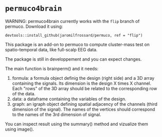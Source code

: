 # `permuco4brain`


WARNING: permuco4brain currently works with the `flip` branch of permuco. Download it using: 

`devtools::install_github(jaromilfrossard/permuco, ref = "flip")`



This package is an add-on to permuco to compute cluster-mass test on spatio-temporal data, like full-scalp EEG data.

The package is still in developpement and you can expect changes.


The main function is brainperm() and it needs:

1. formula: a formula object definig the design (right side) and a 3D array containing the signals. Its dimension is the design X times X channel. Each "rows" of the 3D array should be related to the corresponding row of the data.
2. data: a dataframe containing the variables of the design.
3. graph: an igraph object defining spatial adjacency of the channels (third dimension of the signal). The names of the vertices should correspond to the names of the 3rd dimension of signal.

You can inspect result using the summary() method and vizualize them using image().




